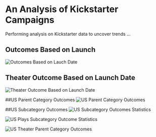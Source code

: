 # An Analysis of Kickstarter Campaigns
Performing analysis on Kickstarter data to uncover trends
...
## Outcomes Based on Launch
![Outcomes Based on Lauch Date](https://user-images.githubusercontent.com/111659752/187062761-27605c0c-0963-4d2a-bb3e-6872ea25fca0.png)

## Theater Outcome Based on Launch Date
![Theater Outcome Based on Launch Date](https://user-images.githubusercontent.com/111659752/187062876-62647a01-4066-41b8-9276-42cb0cc6de38.png)

##US Parent Category Outcomes
![US Parent Category Outcomes](https://user-images.githubusercontent.com/111659752/187062879-50e56060-da22-4381-a7d5-6a5c897b7e55.png)

##US Subcategory Outcomes
![US Subcategory Outcomes Statistics](https://user-images.githubusercontent.com/111659752/187062965-e445d9c7-654d-4940-abf5-6fa6a84444ea.png)


![US Plays Subcategory Outcome Statistics](https://user-images.githubusercontent.com/111659752/187062882-d65e6df3-be03-446d-b323-536ed1f03a77.png)


![US Theater Parent Category Outcomes](https://user-images.githubusercontent.com/111659752/187062896-7e38a0a8-8b76-4771-a258-d5b0742c183f.png)
